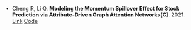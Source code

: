 * Cheng R, Li Q. <b>Modeling the Momentum Spillover Effect for Stock Prediction via Attribute-Driven Graph Attention Networks[C]</b>. 2021. [Link](https://www.aaai.org/AAAI21Papers/AAAI-5328.ChengR.pdf) [Code](https://github.com/RuichengFIC/ADGAT)

